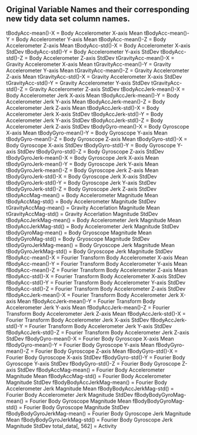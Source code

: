 ## Original Variable Names and their corresponding new tidy data set column names.

tBodyAcc-mean()-X = Body Accelerometer X-axis Mean
tBodyAcc-mean()-Y = Body Accelerometer Y-axis Mean
tBodyAcc-mean()-Z = Body Accelerometer Z-axis Mean
tBodyAcc-std()-X = Body Accelerometer X-axis StdDev
tBodyAcc-std()-Y = Body Accelerometer Y-axis StdDev
tBodyAcc-std()-Z = Body Accelerometer Z-axis StdDev
tGravityAcc-mean()-X = Gravity Accelerometer X-axis Mean
tGravityAcc-mean()-Y = Gravity Accelerometer Y-axis Mean
tGravityAcc-mean()-Z = Gravity Accelerometer Z-axis Mean
tGravityAcc-std()-X = Gravity Accelerometer X-axis StdDev
tGravityAcc-std()-Y = Gravity Accelerometer Y-axis StdDev
tGravityAcc-std()-Z = Gravity Accelerometer Z-axis StdDev
tBodyAccJerk-mean()-X = Body Accelerometer Jerk X-axis Mean
tBodyAccJerk-mean()-Y = Body Accelerometer Jerk Y-axis Mean
tBodyAccJerk-mean()-Z = Body Accelerometer Jerk Z-axis Mean
tBodyAccJerk-std()-X = Body Accelerometer Jerk X-axis StdDev
tBodyAccJerk-std()-Y = Body Accelerometer Jerk Y-axis StdDev
tBodyAccJerk-std()-Z = Body Accelerometer Jerk Z-axis StdDev
tBodyGyro-mean()-X = Body Gyroscope X-axis Mean
tBodyGyro-mean()-Y = Body Gyroscope Y-axis Mean
tBodyGyro-mean()-Z = Body Gyroscope Z-axis Mean
tBodyGyro-std()-X = Body Gyroscope X-axis StdDev
tBodyGyro-std()-Y = Body Gyroscope Y-axis StdDev
tBodyGyro-std()-Z = Body Gyroscope Z-axis StdDev
tBodyGyroJerk-mean()-X = Body Gyroscope Jerk X-axis Mean
tBodyGyroJerk-mean()-Y = Body Gyroscope Jerk Y-axis Mean
tBodyGyroJerk-mean()-Z = Body Gyroscope Jerk Z-axis Mean
tBodyGyroJerk-std()-X = Body Gyroscope Jerk X-axis StdDev
tBodyGyroJerk-std()-Y = Body Gyroscope Jerk Y-axis StdDev
tBodyGyroJerk-std()-Z = Body Gyroscope Jerk Z-axis StdDev
tBodyAccMag-mean() = Body Accelerometer Magnitude Mean
tBodyAccMag-std() = Body Accelerometer Magnitude StdDev
tGravityAccMag-mean() = Gravity Accerlation Magnitude Mean
tGravityAccMag-std() = Gravity Accerlation Magnitude StdDev
tBodyAccJerkMag-mean() = Body Accelerometer Jerk Magnitude Mean
tBodyAccJerkMag-std() = Body Accelerometer Jerk Magnitude StdDev
tBodyGyroMag-mean() = Body Gryoscope Magnitude Mean
tBodyGyroMag-std() = Body Gryoscope Magnitude StdDev
tBodyGyroJerkMag-mean() = Body Gryoscope Jerk Magnitude Mean
tBodyGyroJerkMag-std() = Body Gryoscope Jerk Magnitude StdDev
fBodyAcc-mean()-X = Fourier Transform Body Accelerometer X-axis Mean
fBodyAcc-mean()-Y = Fourier Transform Body Accelerometer Y-axis Mean
fBodyAcc-mean()-Z = Fourier Transform Body Accelerometer Z-axis Mean
fBodyAcc-std()-X = Fourier Transform Body Accelerometer X-axis StdDev
fBodyAcc-std()-Y = Fourier Transform Body Accelerometer Y-axis StdDev
fBodyAcc-std()-Z = Fourier Transform Body Accelerometer Z-axis StdDev
fBodyAccJerk-mean()-X = Fourier Transform Body Accelerometer Jerk X-axis Mean
fBodyAccJerk-mean()-Y = Fourier Transform Body Accelerometer Jerk Y-axis Mean
fBodyAccJerk-mean()-Z = Fourier Transform Body Accelerometer Jerk Z-axis Mean
fBodyAccJerk-std()-X = Fourier Transform Body Accelerometer Jerk X-axis StdDev
fBodyAccJerk-std()-Y = Fourier Transform Body Accelerometer Jerk Y-axis StdDev
fBodyAccJerk-std()-Z = Fourier Transform Body Accelerometer Jerk Z-axis StdDev
fBodyGyro-mean()-X = Fourier Body Gyroscope X-axis Mean
fBodyGyro-mean()-Y = Fourier Body Gyroscope Y-axis Mean
fBodyGyro-mean()-Z = Fourier Body Gyroscope Z-axis Mean
fBodyGyro-std()-X = Fourier Body Gyroscope X-axis StdDev
fBodyGyro-std()-Y = Fourier Body Gyroscope Y-axis StdDev
fBodyGyro-std()-Z = Fourier Body Gyroscope Z-axis StdDev
fBodyAccMag-mean() = Fourier Body Accelerometer Magnitude Mean
fBodyAccMag-std() = Fourier Body Accelerometer Magnitude StdDev
fBodyBodyAccJerkMag-mean() = Fourier Body Accelerometer Jerk Magnitude Mean
fBodyBodyAccJerkMag-std() = Fourier Body Accelerometer Jerk Magnitude StdDev
fBodyBodyGyroMag-mean() = Fourier Body Gyroscope Magnitude Mean
fBodyBodyGyroMag-std() = Fourier Body Gyroscope Magnitude StdDev
fBodyBodyGyroJerkMag-mean() = Fourier Body Gyroscope Jerk Magnitude Mean
fBodyBodyGyroJerkMag-std() = Fourier Body Gyroscope Jerk Magnitude StdDev
total_data[, 562] = Activity

